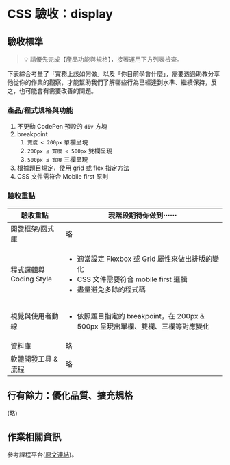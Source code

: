 # CSS 驗收：display

## 驗收標準 

> 💡  請優先完成【產品功能與規格】，接著運用下方列表檢查。

下表綜合考量了「實務上該如何做」以及「你目前學會什麼」，需要透過助教分享他從你的作業的觀察，才能幫助我們了解哪些行為已經達到水準、繼續保持，反之，也可能會有需要改善的問題。

### 產品/程式規格與功能

1. 不更動 CodePen 預設的 `div` 方塊
2. breakpoint
   1. `寬度 < 200px` 單欄呈現
   2. `200px ≦ 寬度 < 500px` 雙欄呈現
   3. `500px ≦ 寬度` 三欄呈現
3. 根據題目規定，使用 grid 或 flex 指定方法
4. CSS 文件需符合 Mobile first 原則

### 驗收重點

<table>
  <thead>
    <tr>
      <th>驗收重點</td>
      <th>現階段期待你做到⋯⋯</td>
    </tr>
  </thead>
  <tbody>
    <tr>
      <td>開發框架/函式庫</td>
      <td>略</td>
    </tr>
    <tr>
      <td>程式邏輯與 Coding Style</td>
      <td>
        <ul>
          <li>適當設定 Flexbox 或 Grid 屬性來做出排版的變化</li>  
          <li>CSS 文件需要符合 mobile first 邏輯</li>
          <li>盡量避免多餘的程式碼</li>
        </ul>
      </td>
    </tr>
    <tr>
      <td>視覺與使用者動線</td>
      <td>
        <ul>
          <li>依照題目指定的 breakpoint，在 200px & 500px 呈現出單欄、雙欄、三欄等對應變化</li>
        </ul>
      </td>
    </tr>
    <tr>
      <td>資料庫</td>
      <td>略</td>
    </tr>
      <tr>
      <td>軟體開發工具 & 流程</td>
      <td>略</td>
    </tr>
  </tbody>
</table>

## 行有餘力：優化品質、擴充規格

(略)

## 作業相關資訊

參考課程平台([原文連結](https://lighthouse.alphacamp.co/courses/101/assignments/3664))。
